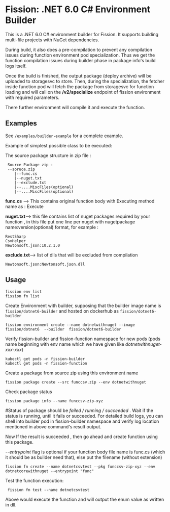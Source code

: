 # Fission: .NET 6.0 C# Environment Builder

This is a .NET 6.0 C# environment builder for Fission. It supports building multi-file projects with NuGet dependencies.

During build, it also does a pre-compilation to prevent any compilation issues during function environment pod specialization.
Thus we get the function compilation issues during builder phase in package info's build logs itself.

Once the build is finished, the output package (deploy archive) will be uploaded to storagesvc to store.
Then, during the specialization, the fetcher inside function pod will fetch the package from storagesvc for function loading and will call on the  **/v2/specialize** endpoint of fission environment with required parameters.

There further environment will compile it and execute the function.

## Examples

See `/examples/builder-example` for a complete example.

Example of simplest possible class to be executed:

The source package structure in zip file :

```
 Source Package zip :
 --soruce.zip
	|--func.cs
	|--nuget.txt
	|--exclude.txt
	|--....MiscFiles(optional)
	|--....MiscFiles(optional)
```

**func.cs** --> This contains original function body with Executing method name as : Execute

 
**nuget.txt**--> this file contains list of nuget packages required by your function , in this file put one line per nuget with nugetpackage name:version(optional) format, for example :

```
RestSharp
CsvHelper
Newtonsoft.json:10.2.1.0
```
  
 **exclude.txt**--> list of dlls that will be excluded from compilation
 
```
Newtonsoft.json:Newtonsoft.json.dll
```

## Usage

```
fission env list
fission fn list
 ```
 Create Environment with builder, supposing that the builder image name is `fission/dotnet6-builder` and hosted on dockerhub as `fission/dotnet6-builder`
 ```
fission environment create --name dotnetwithnuget --image fission/dotnet6  --builder  fission/dotnet6-builder
 ```
 Verify fission-builder and fission-function namespace for new pods (pods name beginning with env name which we have given like *dotnetwithnuget-xxx-xxx*)
 ```
kubectl get pods -n fission-builder
kubectl get pods -n fission-function
 ```
Create a package from source zip using this environment name
 ```
fission package create --src funccsv.zip --env dotnetwithnuget
 ```
Check package status
 ```
fission package info --name funccsv-zip-xyz
```

#Status of package should be *failed / running / succeeded* .
Wait if the status is running, until it fails or succeeded. For detailed build logs, you can shell into builder pod in fission-builder namespace and verify log location mentioned in above command's result output.

Now If the result is succeeded , then go ahead and create function using this package.

*--entrypoint* flag is optional if your function body file name is func.cs  (which it should be as builder need that), else put the filename (without extension)
 ```
 fission fn create --name dotnetcsvtest --pkg funccsv-zip-xyz --env dotnetcorewithnuget --entrypoint "func"
 ```
Test the function execution:
``` 
 fission fn test --name dotnetcsvtest
```
Above would execute the function and will output the enum value as written in dll.